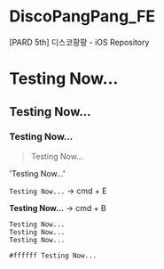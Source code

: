 # DiscoPangPang_FE

[PARD 5th] 디스코팡팡 - iOS Repository

# Testing Now...

## Testing Now...

### Testing Now...

> Testing Now...

'Testing Now...'

`Testing Now...` -> cmd + E

**Testing Now...** -> cmd + B

```
Testing Now...
Testing Now...
Testing Now...
```

`#ffffff Testing Now...`

